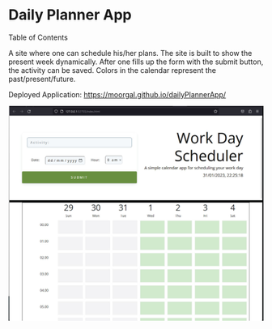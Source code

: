 # Daily Planner App

Table of Contents

A site where one can schedule his/her plans. The site is built to show the present week dynamically. After one fills up the form with the submit button, the activity can be saved. Colors in the calendar represent the past/present/future.

Deployed Application: https://moorgal.github.io/dailyPlannerApp/

![alt text](https://github.com/Moorgal/dailyPlannerApp/blob/main/assets/images/scrrenshot.jpg)
